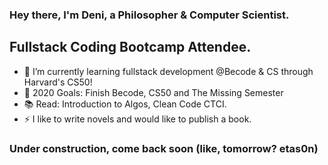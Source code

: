 ### Hey there, I'm Deni, a Philosopher & Computer Scientist.

## Fullstack Coding Bootcamp Attendee.
- 🌱 I’m currently learning fullstack development @Becode & CS through Harvard's CS50!
- 🥅 2020 Goals: Finish Becode, CS50 and The Missing Semester
- 📚 Read: Introduction to Algos, Clean Code CTCI.
- ⚡  I like to write novels and would like to publish a book.

### Under construction, come back soon (like, tomorrow? etas0n)
